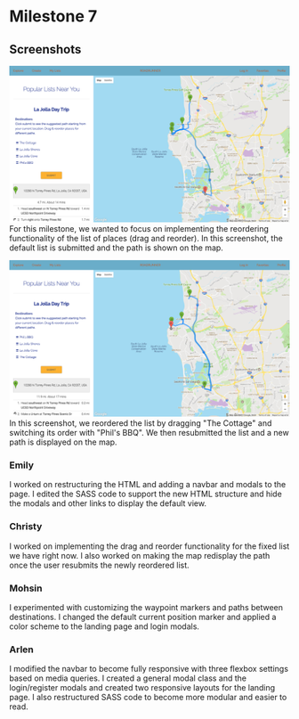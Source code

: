 # Milestone 7
## Screenshots
![Milestone7-Screenshot1](milestone7-imgs/milestone7-1.png)
For this milestone, we wanted to focus on implementing the reordering functionality of the list of places (drag and reorder). In this screenshot, the default list is submitted and the path is shown on the map.

![Milestone7-Screenshot2](milestone7-imgs/milestone7-2.png)
In this screenshot, we reordered the list by dragging "The Cottage" and switching its order with "Phil's BBQ". We then resubmitted the list and a new path is displayed on the map.

### Emily
I worked on restructuring the HTML and adding a navbar and modals to the page. I edited the SASS code to support the new HTML structure and hide the modals and other links to display the default view.

### Christy
I worked on implementing the drag and reorder functionality for the fixed list we have right now. I also worked on making the map redisplay the path once the user resubmits the newly reordered list.

### Mohsin
I experimented with customizing the waypoint markers and paths between destinations. I changed the default current position marker and applied a color scheme to the landing page and login modals.

### Arlen
I modified the navbar to become fully responsive with three flexbox settings based on media queries. I created a general modal class and the login/register modals and created two responsive layouts for the landing page. I also restructured SASS code to become more modular and easier to read.
